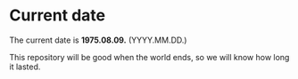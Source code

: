 # Current date

The current date is **1975.08.09.** (YYYY.MM.DD.)

This repository will be good when the world ends, so we will know how long it lasted.